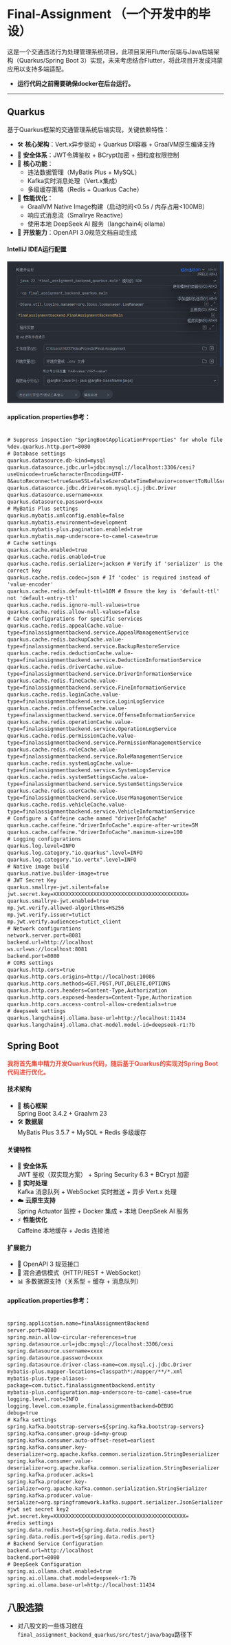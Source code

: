 # Final-Assignment （一个开发中的毕设）

这是一个交通违法行为处理管理系统项目，此项目采用Flutter前端与Java后端架构（Quarkus/Spring Boot
3）实现，未来考虑结合Flutter，将此项目开发成鸿蒙应用以支持多端适配。

- **运行代码之前需要确保docker在后台运行。**

*********************************************

## Quarkus

基于Quarkus框架的交通管理系统后端实现，关键依赖特性：

- 🛠 **核心架构**：Vert.x异步驱动 + Quarkus DI容器 + GraalVM原生编译支持
- 🔐 **安全体系**：JWT令牌鉴权 + BCrypt加密 + 细粒度权限控制
- 🚀 **核心功能**：
    - 违法数据管理（MyBatis Plus + MySQL）
    - Kafka实时消息处理（Vert.x集成）
    - 多级缓存策略（Redis + Quarkus Cache）
- 🔧 **性能优化**：
    - GraalVM Native Image构建（启动时间<0.5s / 内存占用<100MB）
    - 响应式消息流（Smallrye Reactive）
    - 使用本地 DeepSeek AI 服务（langchain4j ollama）
- 📘 **开放能力**：OpenAPI 3.0规范文档自动生成

#### IntelliJ IDEA运行配置

![img_1.png](./img_1.png)

#### application.properties参考：

``` properties

# Suppress inspection "SpringBootApplicationProperties" for whole file
%dev.quarkus.http.port=8080
# Database settings
quarkus.datasource.db-kind=mysql
quarkus.datasource.jdbc.url=jdbc:mysql://localhost:3306/cesi?useUnicode=true&characterEncoding=UTF-8&autoReconnect=true&useSSL=false&zeroDateTimeBehavior=convertToNull&serverTimezone=Asia/Shanghai
quarkus.datasource.jdbc.driver=com.mysql.cj.jdbc.Driver
quarkus.datasource.username=xxx
quarkus.datasource.password=xxx
# MyBatis Plus settings
quarkus.mybatis.xmlconfig.enable=false
quarkus.mybatis.environment=development
quarkus.mybatis-plus.pagination.enabled=true
quarkus.mybatis.map-underscore-to-camel-case=true
# Cache settings
quarkus.cache.enabled=true
quarkus.cache.redis.enabled=true
quarkus.cache.redis.serializer=jackson # Verify if 'serializer' is the correct key
quarkus.cache.redis.codec=json # If 'codec' is required instead of 'value-encoder'
quarkus.cache.redis.default-ttl=10M # Ensure the key is 'default-ttl' not 'default-entry-ttl'
quarkus.cache.redis.ignore-null-values=true
quarkus.cache.redis.allow-null-values=false
# Cache configurations for specific services
quarkus.cache.redis.appealCache.value-type=finalassignmentbackend.service.AppealManagementService
quarkus.cache.redis.backupCache.value-type=finalassignmentbackend.service.BackupRestoreService
quarkus.cache.redis.deductionCache.value-type=finalassignmentbackend.service.DeductionInformationService
quarkus.cache.redis.driverCache.value-type=finalassignmentbackend.service.DriverInformationService
quarkus.cache.redis.fineCache.value-type=finalassignmentbackend.service.FineInformationService
quarkus.cache.redis.loginCache.value-type=finalassignmentbackend.service.LoginLogService
quarkus.cache.redis.offenseCache.value-type=finalassignmentbackend.service.OffenseInformationService
quarkus.cache.redis.operationCache.value-type=finalassignmentbackend.service.OperationLogService
quarkus.cache.redis.permissionCache.value-type=finalassignmentbackend.service.PermissionManagementService
quarkus.cache.redis.roleCache.value-type=finalassignmentbackend.service.RoleManagementService
quarkus.cache.redis.systemLogCache.value-type=finalassignmentbackend.service.SystemLogsService
quarkus.cache.redis.systemSettingsCache.value-type=finalassignmentbackend.service.SystemSettingsService
quarkus.cache.redis.userCache.value-type=finalassignmentbackend.service.UserManagementService
quarkus.cache.redis.vehicleCache.value-type=finalassignmentbackend.service.VehicleInformationService
# Configure a Caffeine cache named "driverInfoCache"
quarkus.cache.caffeine."driverInfoCache".expire-after-write=5M
quarkus.cache.caffeine."driverInfoCache".maximum-size=100
# Logging configurations
quarkus.log.level=INFO
quarkus.log.category."io.quarkus".level=INFO
quarkus.log.category."io.vertx".level=INFO
# Native image build
quarkus.native.builder-image=true
# JWT Secret Key
quarkus.smallrye-jwt.silent=false
jwt.secret.key=XXXXXXXXXXXXXXXXXXXXXXXXXXXXXXXXXXXXXXXXXXX=
quarkus.smallrye-jwt.enabled=true
mp.jwt.verify.allowed-algorithms=HS256
mp.jwt.verify.issuer=tutict
mp.jwt.verify.audiences=tutict_client
# Network configurations
network.server.port=8081
backend.url=http://localhost
ws.url=ws://localhost:8081
backend.port=8080
# CORS settings
quarkus.http.cors=true
quarkus.http.cors.origins=http://localhost:10086
quarkus.http.cors.methods=GET,POST,PUT,DELETE,OPTIONS
quarkus.http.cors.headers=Content-Type,Authorization
quarkus.http.cors.exposed-headers=Content-Type,Authorization
quarkus.http.cors.access-control-allow-credentials=true
# deepseek settings
quarkus.langchain4j.ollama.base-url=http://localhost:11434
quarkus.langchain4j.ollama.chat-model.model-id=deepseek-r1:7b

```

## Spring Boot

**<span style="color:#e74c3c">我将首先集中精力开发Quarkus代码，随后基于Quarkus的实现对Spring Boot代码进行优化。</span>**

#### 技术架构

- 🚀 **核心框架**  
  Spring Boot 3.4.2 + Graalvm 23
- 🛠 **数据层**  
  MyBatis Plus 3.5.7 + MySQL + Redis 多级缓存

#### 关键特性

- 🔐 **安全体系**  
  JWT 鉴权（双实现方案） + Spring Security 6.3 + BCrypt 加密
- 📡 **实时处理**  
  Kafka 消息队列 + WebSocket 实时推送 + 异步 Vert.x 处理
- ☁️ **云原生支持**  
  Spring Actuator 监控 + Docker 集成 + 本地 DeepSeek AI 服务
- ⚡ **性能优化**  
  Caffeine 本地缓存 + Jedis 连接池

#### 扩展能力

- 📘 OpenAPI 3 规范接口
- 🔌 混合通信模式（HTTP/REST + WebSocket）
- 📊 多数据源支持（关系型 + 缓存 + 消息队列）

#### application.properties参考：

``` properties

spring.application.name=finalAssignmentBackend
server.port=8080
spring.main.allow-circular-references=true
spring.datasource.url=jdbc:mysql://localhost:3306/cesi
spring.datasource.username=xxxx
spring.datasource.password=xxxx
spring.datasource.driver-class-name=com.mysql.cj.jdbc.Driver
mybatis-plus.mapper-locations=classpath*:/mapper/**/*.xml
mybatis-plus.type-aliases-package=com.tutict.finalassignmentbackend.entity
mybatis-plus.configuration.map-underscore-to-camel-case=true
logging.level.root=INFO
logging.level.com.example.finalassignmentbackend=DEBUG
debug=true
# Kafka settings
spring.kafka.bootstrap-servers=${spring.kafka.bootstrap-servers}
spring.kafka.consumer.group-id=my-group
spring.kafka.consumer.auto-offset-reset=earliest
spring.kafka.consumer.key-deserializer=org.apache.kafka.common.serialization.StringDeserializer
spring.kafka.consumer.value-deserializer=org.apache.kafka.common.serialization.StringDeserializer
spring.kafka.producer.acks=1
spring.kafka.producer.key-serializer=org.apache.kafka.common.serialization.StringSerializer
spring.kafka.producer.value-serializer=org.springframework.kafka.support.serializer.JsonSerializer
#jwt set secret key2
jwt.secret.key=XXXXXXXXXXXXXXXXXXXXXXXXXXXXXXXXXXXXXXXXXXX=
#redis settings
spring.data.redis.host=${spring.data.redis.host}
spring.data.redis.port=${spring.data.redis.port}
# Backend Service Configuration
backend.url=http://localhost
backend.port=8080
# DeepSeek Configuration
spring.ai.ollama.chat.enabled=true
spring.ai.ollama.chat.model=deepseek-r1:7b
spring.ai.ollama.base-url=http://localhost:11434

```

## 八股选猿

- 对八股文的一些练习放在`final_assignment_backend_quarkus/src/test/java/bagu`路径下